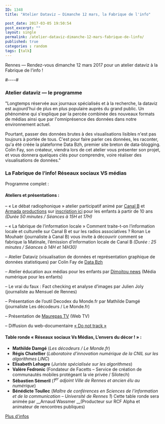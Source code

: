```yaml
---
ID: 1348
title: "Atelier Dataviz — Dimanche 12 mars, la Fabrique de l'info"

post_date: 2017-03-05 19:50:54
post_excerpt: ""
layout: single
permalink: /atelier-dataviz-dimanche-12-mars-fabrique-de-linfo/
published: true
categories : random
tags: [talk]
---
```

Rennes — Rendez-vous dimanche 12 mars 2017 pour un atelier dataviz à la Fabrique de l'info ! 

#----#

### Atelier dataviz — le programme

"Longtemps réservée aux journaux spécialisés et à la recherche, la dataviz est aujourd'hui de plus en plus populaire auprès du grand public. Un phénomène qui s'explique par la percée combinée des nouveaux formats de médias ainsi que par l'omniprésence des données dans notre environnement actuel. 

Pourtant, passer des données brutes à des visualisations lisibles n'est pas toujours à portée de tous. C'est pour faire parler ces données, les raconter, qu'a été créée la plateforme Data Bzh, premier site breton de data-blogging. Colin Fay, son créateur, viendra lors de cet atelier vous présenter son projet, et vous donnera quelques clés pour comprendre, voire réaliser des visualisations de données."

### La Fabrique de l’info! Réseaux sociaux VS médias

Programme complet :

#### __Ateliers et présentations :__

– « Le débat radiophonique » atelier participatif animé par <a href="http://www.canalb.fr/">Canal B</a> et <a href="http://www.armada-productions.com/">Armada productions</a> sur <a href="https://docs.google.com/spreadsheets/d/1GCRjBwe2GgLGCz6yrypXDolZJuokaycwW3ptjt2JRjE/edit?usp=sharing">inscription ici</a> pour les enfants à partir de 10 ans _(Durée 50 minutes / Séances à 15H et 17H)_

– « La fabrique de l’information locale » Comment traite-t-on l’information locale et culturelle sur Canal B et sur les radios associatives ? Ronan Le Mouhaër (journaliste à Canal B) vous invite à découvrir comment se fabrique la Matinale, l’émission d’information locale de Canal B _(Durée : 25 minutes / Séances à 14H et 14H30)_

– Atelier Dataviz (visualisation de données et représentation graphique de données statistiques) par Colin Fay de <a href="http://data-bzh.fr/">Data Bzh</a>

– Atelier éducation aux médias pour les enfants par <a href="https://dimoitou.ouest-france.fr/">Dimoitou news</a> (Média numérique pour les enfants)

– Le vrai du faux : Fact checking et analyse d’images par Julien Joly (journaliste au Mensuel de Rennes)

– Présentation de l’outil Decodex du Monde.fr par Mathilde Damgé (journaliste Les décodeurs / Le Monde.fr)

– Présentation de <a href="https://www.youtube.com/channel/UCwh9RwlxR4cyx7C22oZczeA">Maurepas TV</a> (Web TV)

– Diffusion du web-documentaire <a href="https://donottrack-doc.com/fr/">« Do not track »</a>

#### Table ronde « Réseaux sociaux Vs Médias, L’envers du décor ! » :

+ __Mathilde Damgé__ (_Les décodeurs / Le Monde.fr_)
+ __Régis Chatellier__ (_Laboratoire d’innovation numérique de la CNIL sur les algorithmes LINC_)
+ __Elisabeth Lehagre__ (_Juriste spécialisée sur les algorithmes_)
+ __Valère Fedronic__ (Fondateur de Facetts – Service de création de communautés mobiles protégeant la vie privée / Silotech)
+ __Sébastien Sémeril__ (_1<sup>er</sup> adjoint Ville de Rennes et ancien élu au numérique_)
+ __Bénédicte Toullec__ (_Maître de conférences en Sciences de l’information et de la communication – Université de Rennes 1_)
Cette table ronde sera animée par __Arnaud Wassmer __(Producteur sur RCF Alpha et animateur de rencontres publiques)

<a href="http://www.asso-bug.org/2017/02/10/fabrique-de-linfo-reseaux-sociaux-vs-medias/">Plus d'infos </a>



